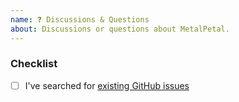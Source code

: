 ```yaml
---
name: ❓ Discussions & Questions
about: Discussions or questions about MetalPetal.
---
```


<!--
    Thanks for contributing to MetalPetal!

    Before you submit your issue, please complete the steps
    in the checklist by placing an 'x' in each box:
-->

### Checklist
- [ ] I've searched for [existing GitHub issues](https://github.com/MetalPetal/MetalPetal/issues)
